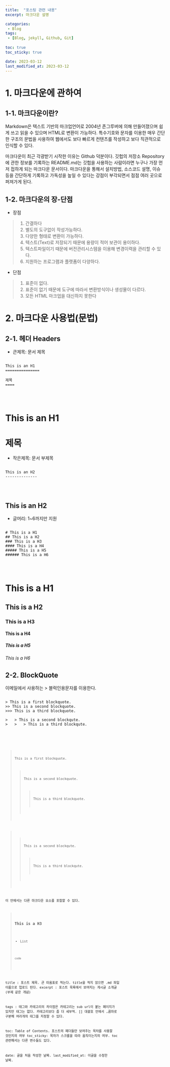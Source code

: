 ```yaml
---
title:  "포스팅 관련 내용"
excerpt: 마크다운 설명

categories:
 - Blog
tags:
 - [Blog, jekyll, Github, Git]
 
toc: true
toc_sticky: true

date: 2023-03-12
last_modified_at: 2023-03-12
---
```


# 1. 마크다운에 관하여
## 1-1. 마크다운이란?
Markdown은 텍스트 기반의 마크업언어로 2004년 존그루버에 의해 만들어졌으며 쉽게 쓰고 읽을 수 있으며 HTML로 변환이 가능하다. 특수기호와 문자를 이용한 매우 간단한 구조의 문법을 사용하여 웹에서도 보다 빠르게 컨텐츠를 작성하고 보다 직관적으로 인식할 수 있다.

마크다운이 최근 각광받기 시작한 이유는 Github 덕분이다. 깃헙의 저장소 Repository에 관한 정보를 기록하는 README.md는 깃헙을 사용하는 사람이라면 누구나 가장 먼저 접하게 되는 마크다운 문서이다. 마크다운을 통해서 설치방법, 소스코드 설명, 이슈 등을 간단하게 기록하고 가독성을 높일 수 있다는 강점이 부각되면서 점점 여러 곳으로 퍼져가게 된다.


## 1-2. 마크다운의 장-단점
* 장점
> 1. 간결하다
> 2. 별도의 도구없이 작성가능하다.
> 3. 다양한 형태로 변환이 가능하다.
> 4. 텍스트(Text)로 저장되기 때문에 용량이 적어 보관이 용이하다.
> 5. 텍스트파일이기 때문에 버전관리시스템을 이용해 변경이력을 관리할 수 있다.
> 6. 지원하는 프로그램과 플랫폼이 다양하다.

* 단점
> 1. 표준이 없다.
> 2. 표준이 없기 때문에 도구에 따라서 변환방식이나 생성물이 다르다.
> 3. 모든 HTML 마크업을 대신하지 못한다 

# 2. 마크다운 사용법(문법)
## 2-1. 헤더 Headers
* 큰제목: 문서 제목
<pre>
<code>
This is an H1
===============

제목
====
</pre>
</code>

This is an H1
===============

제목
====

* 작은제목: 문서 부제목
<pre>
<code>
This is an H2
--------------
</pre>
</code>

This is an H2
--------------

* 글머리: 1~6까지만 지원
<pre>
<code>
# This is a H1
## This is a H2
### This is a H3
#### This is a H4
##### This is a H5
###### This is a H6
</pre>
</code>

# This is a H1
## This is a H2
### This is a H3
#### This is a H4
##### This is a H5
###### This is a H6


## 2-2. BlockQuote
이메일에서 사용하는 > 블럭인용문자를 이용한다.
<pre>
<code>
> This is a first blockquote.
>> This is a second blockquote.
>>> This is a third blockquote.

>   > This is a second blockqute.
>   >   > This is a third blockqute.
</pre>
<code>

> This is a first blockquote.
>> This is a second blockquote.
>>> This is a third blockquote.

>   > This is a second blockqute.
>   >   > This is a third blockqute.

이 안에서는 다른 마크다운 요소를 포함할 수 있다. 

> ### This is a H3
> * List
> <pre><code>code</pre></code>



title : 포스트 제목. 큰 따옴표로 적는다. title을 적지 않으면 .md 파일 이름으로 업로드 된다.
excerpt : 포스트 목록에서 보여지는 게시글 소개글 (부제 같은 개념)

tags : 태그와 카테고리의 차이점은 카테고리는 sub url이 붙는 페이지가 있지만 태그는 없다. 카테고리보다 좀 더 세부적. [] 대괄호 안에서 ,콤마로 구분해 여러개의 태그를 지정할 수 있다.

toc: Table of Contents. 포스트의 페더들만 보여주는 목차를 사용할 것인지의 여부
toc_sticky: 목차가 스크롤을 따라 움직이는지의 여부. toc 관련해서는 다른 변수들도 있다.

date: 글을 처음 작성한 날짜.
last_modified_at: 이글을 수정한 날짜.
